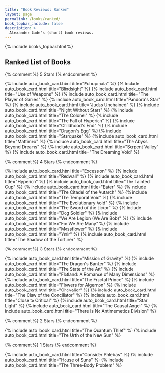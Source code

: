 ```yaml
---
title: "Book Reviews: Ranked"
layout: page
permalink: /books/ranked/
book_topbar_include: false
description: >
  Alexander Gude's (short) book reviews.
---
```


{% include books_topbar.html %}

<h2 class="book-list-headline">Ranked List of Books</h2>

<div class="card-grid">

  {% comment %} 5 Stars {% endcomment %}

  {% include auto_book_card.html title="Echopraxia" %}
  {% include auto_book_card.html title="Blindsight" %}
  {% include auto_book_card.html title="Use of Weapons" %}
  {% include auto_book_card.html title="The Player of Games" %}
  {% include auto_book_card.html title="Pandora's Star" %}
  {% include auto_book_card.html title="Judas Unchained" %}
  {% include auto_book_card.html title="Night Without Stars" %}
  {% include auto_book_card.html title="The Colonel" %}
  {% include auto_book_card.html title="The Fall of Hyperion" %}
  {% include auto_book_card.html title="Childhood's End" %}
  {% include auto_book_card.html title="Dragon's Egg" %}
  {% include auto_book_card.html title="Starquake" %}
  {% include auto_book_card.html title="Mattimeo" %}
  {% include auto_book_card.html title="The Abyss Beyond Dreams" %}
  {% include auto_book_card.html title="Serpent Valley" %}
  {% include auto_book_card.html title="The Dreaming Void" %}

  {% comment %} 4 Stars {% endcomment %}

  {% include auto_book_card.html title="Excession" %}
  {% include auto_book_card.html title="Redwall" %}
  {% include auto_book_card.html title="Hyperion" %}
  {% include auto_book_card.html title="The Tainted Cup" %}
  {% include auto_book_card.html title="Eater" %}
  {% include auto_book_card.html title="The Citadel of the Autarch" %}
  {% include auto_book_card.html title="The Temporal Void" %}
  {% include auto_book_card.html title="The Evolutionary Void" %}
  {% include auto_book_card.html title="The Sword of the Lictor" %}
  {% include auto_book_card.html title="Dog Soldier" %}
  {% include auto_book_card.html title="We Are Legion (We Are Bob)" %}
  {% include auto_book_card.html title="For We Are Many" %}
  {% include auto_book_card.html title="Mossflower" %}
  {% include auto_book_card.html title="Ymir" %}
  {% include auto_book_card.html title="The Shadow of the Torturer" %}

  {% comment %} 3 Stars {% endcomment %}

  {% include auto_book_card.html title="Mission of Gravity" %}
  {% include auto_book_card.html title="The Dragon's Banker" %}
  {% include auto_book_card.html title="The State of the Art" %}
  {% include auto_book_card.html title="Flatland: A Romance of Many Dimensions" %}
  {% include auto_book_card.html title="The Fractal Prince" %}
  {% include auto_book_card.html title="Flowers for Algernon" %}
  {% include auto_book_card.html title="Chevalier" %}
  {% include auto_book_card.html title="The Claw of the Conciliator" %}
  {% include auto_book_card.html title="Close to Critical" %}
  {% include auto_book_card.html title="Star Light" %}
  {% include auto_book_card.html title="The Causal Angel" %}
  {% include auto_book_card.html title="There Is No Antimemetics Division" %}

  {% comment %} 2 Stars {% endcomment %}

  {% include auto_book_card.html title="The Quantum Thief" %}
  {% include auto_book_card.html title="The Urth of the New Sun" %}

  {% comment %} 1 Stars {% endcomment %}

  {% include auto_book_card.html title="Consider Phlebas" %}
  {% include auto_book_card.html title="House of Suns" %}
  {% include auto_book_card.html title="The Three-Body Problem" %}

</div>
